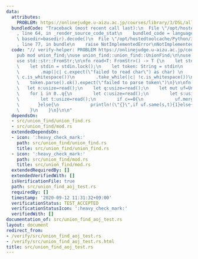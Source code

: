```yaml
---
data:
  attributes:
    PROBLEM: https://onlinejudge.u-aizu.ac.jp/courses/library/3/DSL/all/DSL_1_A
  bundledCode: "Traceback (most recent call last):\n  File \"/opt/hostedtoolcache/Python/3.8.5/x64/lib/python3.8/site-packages/onlinejudge_verify/documentation/build.py\"\
    , line 64, in _render_source_code_stat\n    bundled_code = language.bundle(stat.path,\
    \ basedir=basedir).decode()\n  File \"/opt/hostedtoolcache/Python/3.8.5/x64/lib/python3.8/site-packages/onlinejudge_verify/languages/rust.py\"\
    , line 77, in bundle\n    raise NotImplementedError\nNotImplementedError\n"
  code: "// verify-helper: PROBLEM https://onlinejudge.u-aizu.ac.jp/courses/library/3/DSL/all/DSL_1_A\n\
    pub mod union_find;\nuse union_find::union_find::UnionFind;\n\nuse std::io::*;\n\
    use std::str::FromStr;\n\nfn read<T: FromStr>() -> T {\n    let stdin = stdin();\n\
    \    let stdin = stdin.lock();\n    let token: String = stdin\n        .bytes()\n\
    \        .map(|c| c.expect(\"failed to read char\") as char) \n        .skip_while(|c|\
    \ c.is_whitespace())\n        .take_while(|c| !c.is_whitespace())\n        .collect();\n\
    \    token.parse().ok().expect(\"failed to parse token\")\n}\n\nfn main(){\n \
    \   let n:usize=read();\n    let q:usize=read();\n    let mut uf=UnionFind::new(n);\n\
    \    for i in 0..q{\n        let c:usize=read();\n        let s:usize=read();\n\
    \        let t:usize=read();\n        if c==0{\n            uf.merge(s,t);\n \
    \       }else{\n            println!(\"{}\",if uf.same(s,t){1}else{0});\n    \
    \    }\n    }\n}\n\n"
  dependsOn:
  - src/union_find/union_find.rs
  - src/union_find/mod.rs
  extendedDependsOn:
  - icon: ':heavy_check_mark:'
    path: src/union_find/union_find.rs
    title: src/union_find/union_find.rs
  - icon: ':heavy_check_mark:'
    path: src/union_find/mod.rs
    title: src/union_find/mod.rs
  extendedRequiredBy: []
  extendedVerifiedWith: []
  isVerificationFile: true
  path: src/union_find_aoj_test.rs
  requiredBy: []
  timestamp: '2020-09-12 11:31:32+09:00'
  verificationStatus: TEST_ACCEPTED
  verificationStatusIcon: ':heavy_check_mark:'
  verifiedWith: []
documentation_of: src/union_find_aoj_test.rs
layout: document
redirect_from:
- /verify/src/union_find_aoj_test.rs
- /verify/src/union_find_aoj_test.rs.html
title: src/union_find_aoj_test.rs
---
```

